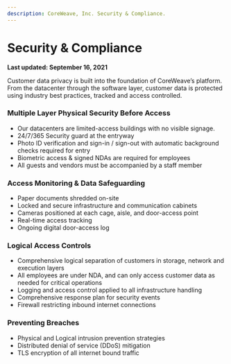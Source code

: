 ```yaml
---
description: CoreWeave, Inc. Security & Compliance.
---
```


# Security & Compliance

**Last updated: September 16, 2021**

Customer data privacy is built into the foundation of CoreWeave’s platform. From the datacenter through the software layer, customer data is protected using industry best practices, tracked and access controlled.

### **Multiple Layer Physical Security Before Access**

* Our datacenters are limited-access buildings with no visible signage.
* 24/7/365 Security guard at the entryway
* Photo ID verification and sign-in / sign-out with automatic background checks required for entry
* Biometric access & signed NDAs are required for employees
* All guests and vendors must be accompanied by a staff member

### **Access Monitoring & Data Safeguarding**

* Paper documents shredded on-site
* Locked and secure infrastructure and communication cabinets
* Cameras positioned at each cage, aisle, and door-access point
* Real-time access tracking
* Ongoing digital door-access log

### **Logical Access Controls**

* Comprehensive logical separation of customers in storage, network and execution layers
* All employees are under NDA, and can only access customer data as needed for critical operations
* Logging and access control applied to all infrastructure handling
* Comprehensive response plan for security events
* Firewall restricting inbound internet connections

### **Preventing Breaches**

* Physical and Logical intrusion prevention strategies
* Distributed denial of service (DDoS) mitigation
* TLS encryption of all internet bound traffic
